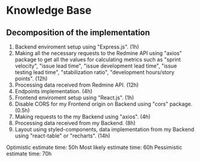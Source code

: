 # Knowledge Base

## Decomposition of the implementation

1. Backend enviroment setup using "Express.js". (1h)
2. Making all the necessary requests to the Redmine API using "axios" package to get all the values for calculating metrics such as "sprint velocity", "issue lead time", "issue development lead time", "issue testing lead time", "stabilization ratio", "development hours/story points". (12h)
3. Processing data received from Redmine API. (12h)
4. Endpoints implementation. (4h)
5. Frontend enviroment setup using "React.js". (1h)
6. Disable CORS for my Frontend origin on Backend using "cors" package. (0.5h)
7. Making requests to the my Backend using "axios". (4h)
8. Processing data received from my Backend. (8h)
9. Layout using styled-components, data implementation from my Backend using "react-table" or "recharts". (14h)

Optimistic estimate time: 50h
Most likely estimate time: 60h
Pessimistic estimate time: 70h
